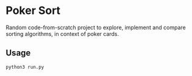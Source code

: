 # Poker Sort

Random code-from-scratch project to explore, implement and compare sorting algorithms, in context of poker cards.   

## Usage

`python3 run.py`
